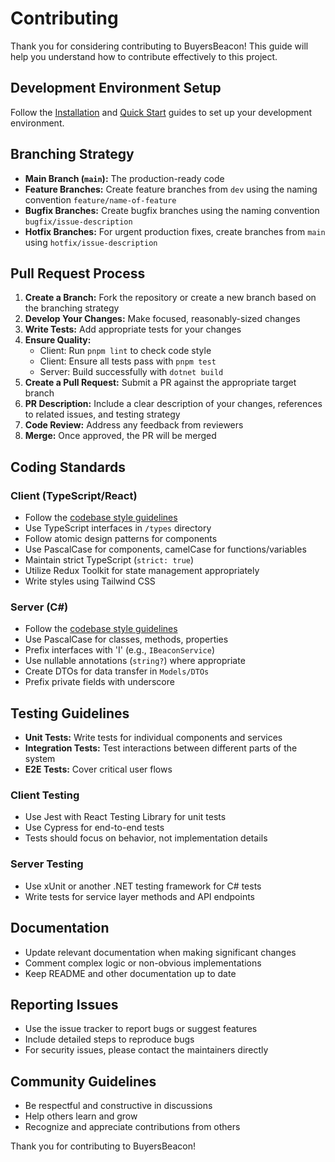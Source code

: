 # Contributing

Thank you for considering contributing to BuyersBeacon! This guide will help you understand how to contribute effectively to this project.

## Development Environment Setup

Follow the [Installation](getting-started/installation.md) and [Quick Start](getting-started/quickstart.md) guides to set up your development environment.

## Branching Strategy

* **Main Branch (`main`):** The production-ready code
* **Feature Branches:** Create feature branches from `dev` using the naming convention `feature/name-of-feature`
* **Bugfix Branches:** Create bugfix branches using the naming convention `bugfix/issue-description`
* **Hotfix Branches:** For urgent production fixes, create branches from `main` using `hotfix/issue-description`

## Pull Request Process

1. **Create a Branch:** Fork the repository or create a new branch based on the branching strategy
2. **Develop Your Changes:** Make focused, reasonably-sized changes
3. **Write Tests:** Add appropriate tests for your changes
4. **Ensure Quality:**
   * Client: Run `pnpm lint` to check code style
   * Client: Ensure all tests pass with `pnpm test`
   * Server: Build successfully with `dotnet build`
5. **Create a Pull Request:** Submit a PR against the appropriate target branch
6. **PR Description:** Include a clear description of your changes, references to related issues, and testing strategy
7. **Code Review:** Address any feedback from reviewers
8. **Merge:** Once approved, the PR will be merged

## Coding Standards

### Client (TypeScript/React)

* Follow the [codebase style guidelines](client.md#core-concepts)
* Use TypeScript interfaces in `/types` directory
* Follow atomic design patterns for components
* Use PascalCase for components, camelCase for functions/variables
* Maintain strict TypeScript (`strict: true`)
* Utilize Redux Toolkit for state management appropriately
* Write styles using Tailwind CSS

### Server (C#)

* Follow the [codebase style guidelines](server.md#core-concepts)
* Use PascalCase for classes, methods, properties
* Prefix interfaces with 'I' (e.g., `IBeaconService`)
* Use nullable annotations (`string?`) where appropriate
* Create DTOs for data transfer in `Models/DTOs`
* Prefix private fields with underscore

## Testing Guidelines

* **Unit Tests:** Write tests for individual components and services
* **Integration Tests:** Test interactions between different parts of the system
* **E2E Tests:** Cover critical user flows

### Client Testing

* Use Jest with React Testing Library for unit tests
* Use Cypress for end-to-end tests
* Tests should focus on behavior, not implementation details

### Server Testing

* Use xUnit or another .NET testing framework for C# tests
* Write tests for service layer methods and API endpoints

## Documentation

* Update relevant documentation when making significant changes
* Comment complex logic or non-obvious implementations
* Keep README and other documentation up to date

## Reporting Issues

* Use the issue tracker to report bugs or suggest features
* Include detailed steps to reproduce bugs
* For security issues, please contact the maintainers directly

## Community Guidelines

* Be respectful and constructive in discussions
* Help others learn and grow
* Recognize and appreciate contributions from others

Thank you for contributing to BuyersBeacon!